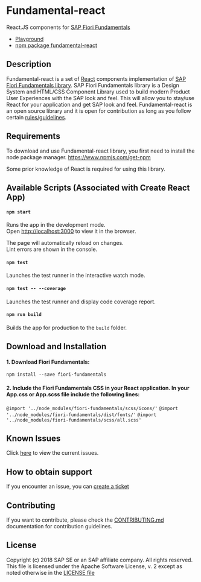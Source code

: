 # Fundamental-react

React.JS components for [SAP Fiori Fundamentals](https://github.com/SAP/fundamental)

- [Playground](https://sap.github.io/fundamental-react/)
- [npm package fundamental-react](https://www.npmjs.com/package/fundamental-react)

## Description

Fundamental-react is a set of [React](https://reactjs.org/) components implementation of [SAP Fiori Fundamentals library](https://sap.github.io/fundamental/). SAP Fiori Fundamentals library is a Design System and HTML/CSS Component Library used to build modern Product User Experiences with the SAP look and feel. This will allow you to stay/use React for your application and get SAP look and feel.
Fundamental-react is an open source library and it is open for contribution as long as you follow certain [rules/guidelines](./CONTRIBUTING.md).

## Requirements

To download and use Fundamental-react library, you first need to install the node package manager.
https://www.npmjs.com/get-npm

Some prior knowledge of React is required for using this library.

## Available Scripts (Associated with Create React App)

#### `npm start`

Runs the app in the development mode.<br>
Open [http://localhost:3000](http://localhost:3000) to view it in the browser.

The page will automatically reload on changes.<br>
Lint errors are shown in the console.

#### `npm test`

Launches the test runner in the interactive watch mode.

#### `npm test -- --coverage`

Launches the test runner and display code coverage report.

#### `npm run build`

Builds the app for production to the `build` folder.

## Download and Installation

#### 1. Download Fiori Fundamentals:

`npm install --save fiori-fundamentals`

#### 2. Include the Fiori Fundamentals CSS in your React application. In your App.css or App.scss file include the following lines:

`@import '../node_modules/fiori-fundamentals/scss/icons/'`
`@import '../node_modules/fiori-fundamentals/dist/fonts/'`
`@import '../node_modules/fiori-fundamentals/scss/all.scss'`

## Known Issues

Click [here](https://github.com/SAP/fundamental-react/issues) to view the current issues.

## How to obtain support

If you encounter an issue, you can [create a ticket](https://github.com/SAP/fundamental-react/issues)

## Contributing

If you want to contribute, please check the [CONTRIBUTING.md](./CONTRIBUTING.md) documentation for contribution guidelines.

## License

Copyright (c) 2018 SAP SE or an SAP affiliate company. All rights reserved.
This file is licensed under the Apache Software License, v. 2 except as noted otherwise in the [LICENSE file](https://github.com/SAP/fundamental-react/blob/master/LICENSE.txt)
